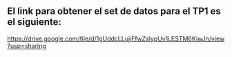 ## El link para obtener el set de datos para el TP1 es el siguiente:

https://drive.google.com/file/d/1gUddcLLujjFfwZslypUv1LESTM6KiwJn/view?usp=sharing
